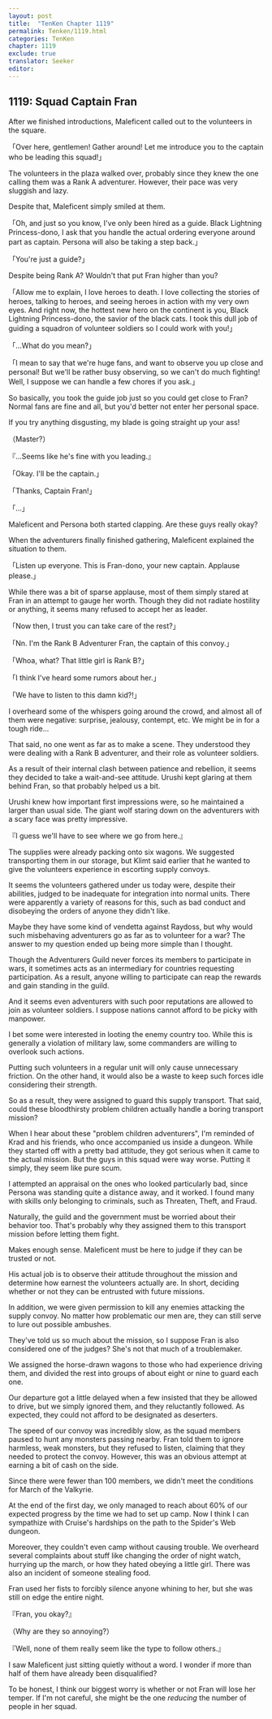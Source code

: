 ```yaml
---
layout: post
title:  "TenKen Chapter 1119"
permalink: Tenken/1119.html
categories: TenKen
chapter: 1119
exclude: true
translator: Seeker
editor: 
---
```

<h2>1119: Squad Captain Fran</h2>

After we finished introductions, Maleficent called out to the volunteers in the square.

「Over here, gentlemen! Gather around! Let me introduce you to the captain who be leading this squad!」

The volunteers in the plaza walked over, probably since they knew the one calling them was a Rank A adventurer. However, their pace was very sluggish and lazy.

Despite that, Maleficent simply smiled at them.

「Oh, and just so you know, I've only been hired as a guide. Black Lightning Princess-dono, I ask that you handle the actual ordering everyone around part as captain. Persona will also be taking a step back.」

「You're just a guide?」

Despite being Rank A? Wouldn't that put Fran higher than you?

「Allow me to explain, I love heroes to death. I love collecting the stories of heroes, talking to heroes, and seeing heroes in action with my very own eyes. And right now, the hottest new hero on the continent is you, Black Lightning Princess-dono, the savior of the black cats. I took this dull job of guiding a squadron of volunteer soldiers so I could work with you!」

「...What do you mean?」

「I mean to say that we're huge fans, and want to observe you up close and personal! But we'll be rather busy observing, so we can't do much fighting! Well, I suppose we can handle a few chores if you ask.」

So basically, you took the guide job just so you could get close to Fran? Normal fans are fine and all, but you'd better not enter her personal space.

If you try anything disgusting, my blade is going straight up your ass!

（Master?）

『...Seems like he's fine with you leading.』

「Okay. I'll be the captain.」

「Thanks, Captain Fran!」

「...」

Maleficent and Persona both started clapping. Are these guys really okay?

When the adventurers finally finished gathering, Maleficent explained the situation to them.

「Listen up everyone. This is Fran-dono, your new captain. Applause please.」

While there was a bit of sparse applause, most of them simply stared at Fran in an attempt to gauge her worth. Though they did not radiate hostility or anything, it seems many refused to accept her as leader.

「Now then, I trust you can take care of the rest?」

「Nn. I'm the Rank B Adventurer Fran, the captain of this convoy.」

「Whoa, what? That little girl is Rank B?」

「I think I've heard some rumors about her.」

「We have to listen to this damn kid?!」

I overheard some of the whispers going around the crowd, and almost all of them were negative: surprise, jealousy, contempt, etc. We might be in for a tough ride...

That said, no one went as far as to make a scene. They understood they were dealing with a Rank B adventurer, and their role as volunteer soldiers.

As a result of their internal clash between patience and rebellion, it seems they decided to take a wait-and-see attitude. Urushi kept glaring at them behind Fran, so that probably helped us a bit.

Urushi knew how important first impressions were, so he maintained a larger than usual side. The giant wolf staring down on the adventurers with a scary face was pretty impressive.

『I guess we'll have to see where we go from here.』

The supplies were already packing onto six wagons. We suggested transporting them in our storage, but Klimt said earlier that he wanted to give the volunteers experience in escorting supply convoys.

It seems the volunteers gathered under us today were, despite their abilities, judged to be inadequate for integration into normal units. There were apparently a variety of reasons for this, such as bad conduct and disobeying the orders of anyone they didn't like.

Maybe they have some kind of vendetta against Raydoss, but why would such misbehaving adventurers go as far as to volunteer for a war? The answer to my question ended up being more simple than I thought.

Though the Adventurers Guild never forces its members to participate in wars, it sometimes acts as an intermediary for countries requesting participation. As a result, anyone willing to participate can reap the rewards and gain standing in the guild.

And it seems even adventurers with such poor reputations are allowed to join as volunteer soldiers. I suppose nations cannot afford to be picky with manpower.

I bet some were interested in looting the enemy country too. While this is generally a violation of military law, some commanders are willing to overlook such actions.

Putting such volunteers in a regular unit will only cause unnecessary friction. On the other hand, it would also be a waste to keep such forces idle considering their strength.

So as a result, they were assigned to guard this supply transport. That said, could these bloodthirsty problem children actually handle a boring transport mission?

When I hear about these "problem children adventurers", I'm reminded of Krad and his friends, who once accompanied us inside a dungeon. While they started off with a pretty bad attitude, they got serious when it came to the actual mission. But the guys in this squad were way worse. Putting it simply, they seem like pure scum.

I attempted an appraisal on the ones who looked particularly bad, since Persona was standing quite a distance away, and it worked. I found many with skills only belonging to criminals, such as Threaten, Theft, and Fraud.

Naturally, the guild and the government must be worried about their behavior too. That's probably why they assigned them to this transport mission before letting them fight.

Makes enough sense. Maleficent must be here to judge if they can be trusted or not.

His actual job is to observe their attitude throughout the mission and determine how earnest the volunteers actually are. In short, deciding whether or not they can be entrusted with future missions.

In addition, we were given permission to kill any enemies attacking the supply convoy. No matter how problematic our men are, they can still serve to lure out possible ambushes.

They've told us so much about the mission, so I suppose Fran is also considered one of the judges? She's not that much of a troublemaker.

We assigned the horse-drawn wagons to those who had experience driving them, and divided the rest into groups of about eight or nine to guard each one.

Our departure got a little delayed when a few insisted that they be allowed to drive, but we simply ignored them, and they reluctantly followed. As expected, they could not afford to be designated as deserters.

The speed of our convoy was incredibly slow, as the squad members paused to hunt any monsters passing nearby. Fran told them to ignore harmless, weak monsters, but they refused to listen, claiming that they needed to protect the convoy. However, this was an obvious attempt at earning a bit of cash on the side.

Since there were fewer than 100 members, we didn't meet the conditions for March of the Valkyrie. 

At the end of the first day, we only managed to reach about 60% of our expected progress by the time we had to set up camp. Now I think I can sympathize with Cruise's hardships on the path to the Spider's Web dungeon.

Moreover, they couldn't even camp without causing trouble. We overheard several complaints about stuff like changing the order of night watch, hurrying up the march, or how they hated obeying a little girl. There was also an incident of someone stealing food.

Fran used her fists to forcibly silence anyone whining to her, but she was still on edge the entire night.

『Fran, you okay?』

（Why are they so annoying?）

『Well, none of them really seem like the type to follow others.』

I saw Maleficent just sitting quietly without a word. I wonder if more than half of them have already been disqualified?

To be honest, I think our biggest worry is whether or not Fran will lose her temper. If I'm not careful, she might be the one *reducing* the number of people in her squad.



